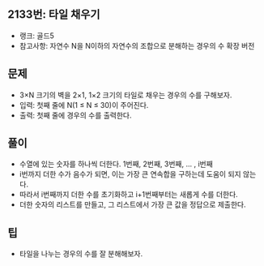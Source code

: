 <h2>2133번: 타일 채우기</h2>
<ul>
  <li>랭크: 골드5</li>
  <li>참고사항: 자연수 N을 N이하의 자연수의 조합으로 분해하는 경우의 수 확장 버전</li>
</ul>
<h2>문제</h2>
<ul>
  <li>3×N 크기의 벽을 2×1, 1×2 크기의 타일로 채우는 경우의 수를 구해보자.</li>
  <li>입력: 첫째 줄에 N(1 ≤ N ≤ 30)이 주어진다.</li>
  <li>출력: 첫째 줄에 경우의 수를 출력한다.</li>
</ul>
<h2>풀이</h2>
<ul>
  <li>수열에 있는 숫자를 하나씩 더한다. 1번째, 2번째, 3번째, ... , i번째</li>
  <li>i번까지 더한 수가 음수가 되면, 이는 가장 큰 연속합을 구하는데 도움이 되지 않는다.</li>
  <li>따라서 i번째까지 더한 수를 초기화하고 i+1번째부터는 새롭게 수를 더한다.</li>
  <li>더한 숫자의 리스트를 만들고, 그 리스트에서 가장 큰 값을 정답으로 제출한다.</li>
</ul>
<h2>팁</h2>
<ul>
  <li>타일을 나누는 경우의 수를 잘 분해해보자.</li>
</ul>
